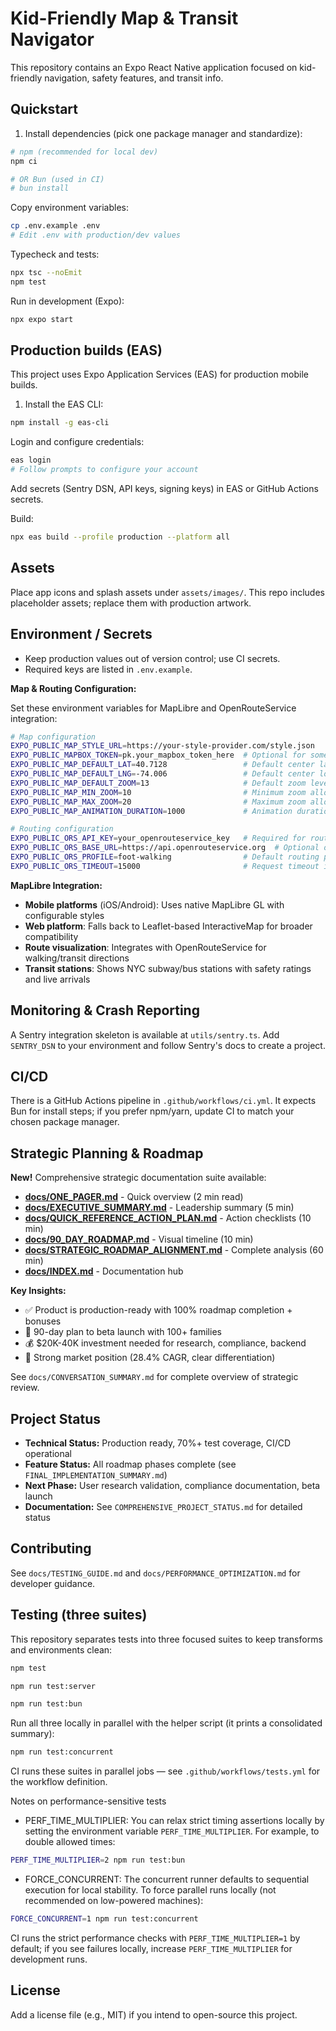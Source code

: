 # Kid-Friendly Map & Transit Navigator

This repository contains an Expo React Native application focused on kid-friendly navigation, safety features, and transit info.

## Quickstart

1. Install dependencies (pick one package manager and standardize):

```bash
# npm (recommended for local dev)
npm ci

# OR Bun (used in CI)
# bun install
```

Copy environment variables:

```bash
cp .env.example .env
# Edit .env with production/dev values
```

Typecheck and tests:

```bash
npx tsc --noEmit
npm test
```

Run in development (Expo):

```bash
npx expo start
```

## Production builds (EAS)

This project uses Expo Application Services (EAS) for production mobile builds.

1. Install the EAS CLI:

```bash
npm install -g eas-cli
```

Login and configure credentials:

```bash
eas login
# Follow prompts to configure your account
```

Add secrets (Sentry DSN, API keys, signing keys) in EAS or GitHub Actions secrets.

Build:

```bash
npx eas build --profile production --platform all
```

## Assets

Place app icons and splash assets under `assets/images/`.
This repo includes placeholder assets; replace them with production artwork.

## Environment / Secrets

- Keep production values out of version control; use CI secrets.
- Required keys are listed in `.env.example`.

**Map & Routing Configuration:**

Set these environment variables for MapLibre and OpenRouteService integration:

```bash
# Map configuration
EXPO_PUBLIC_MAP_STYLE_URL=https://your-style-provider.com/style.json
EXPO_PUBLIC_MAPBOX_TOKEN=pk.your_mapbox_token_here  # Optional for some styles
EXPO_PUBLIC_MAP_DEFAULT_LAT=40.7128                 # Default center latitude
EXPO_PUBLIC_MAP_DEFAULT_LNG=-74.006                 # Default center longitude
EXPO_PUBLIC_MAP_DEFAULT_ZOOM=13                     # Default zoom level
EXPO_PUBLIC_MAP_MIN_ZOOM=10                         # Minimum zoom allowed
EXPO_PUBLIC_MAP_MAX_ZOOM=20                         # Maximum zoom allowed
EXPO_PUBLIC_MAP_ANIMATION_DURATION=1000             # Animation duration in ms

# Routing configuration
EXPO_PUBLIC_ORS_API_KEY=your_openrouteservice_key   # Required for routing
EXPO_PUBLIC_ORS_BASE_URL=https://api.openrouteservice.org  # Optional override
EXPO_PUBLIC_ORS_PROFILE=foot-walking                # Default routing profile
EXPO_PUBLIC_ORS_TIMEOUT=15000                       # Request timeout in ms
```

**MapLibre Integration:**

- **Mobile platforms** (iOS/Android): Uses native MapLibre GL with configurable styles
- **Web platform**: Falls back to Leaflet-based InteractiveMap for broader compatibility
- **Route visualization**: Integrates with OpenRouteService for walking/transit directions
- **Transit stations**: Shows NYC subway/bus stations with safety ratings and live arrivals

## Monitoring & Crash Reporting

A Sentry integration skeleton is available at `utils/sentry.ts`. Add `SENTRY_DSN` to your environment and follow Sentry's docs to create a project.

## CI/CD

There is a GitHub Actions pipeline in `.github/workflows/ci.yml`. It expects Bun for install steps; if you prefer npm/yarn, update CI to match your chosen package manager.

## Strategic Planning & Roadmap

**New!** Comprehensive strategic documentation suite available:

- **[docs/ONE_PAGER.md](docs/ONE_PAGER.md)** - Quick overview (2 min read)
- **[docs/EXECUTIVE_SUMMARY.md](docs/EXECUTIVE_SUMMARY.md)** - Leadership summary (5 min)
- **[docs/QUICK_REFERENCE_ACTION_PLAN.md](docs/QUICK_REFERENCE_ACTION_PLAN.md)** - Action checklists (10 min)
- **[docs/90_DAY_ROADMAP.md](docs/90_DAY_ROADMAP.md)** - Visual timeline (10 min)
- **[docs/STRATEGIC_ROADMAP_ALIGNMENT.md](docs/STRATEGIC_ROADMAP_ALIGNMENT.md)** - Complete analysis (60 min)
- **[docs/INDEX.md](docs/INDEX.md)** - Documentation hub

**Key Insights:**

- ✅ Product is production-ready with 100% roadmap completion + bonuses
- 🎯 90-day plan to beta launch with 100+ families
- 💰 $20K-40K investment needed for research, compliance, backend
- 🚀 Strong market position (28.4% CAGR, clear differentiation)

See `docs/CONVERSATION_SUMMARY.md` for complete overview of strategic review.

## Project Status

- **Technical Status:** Production ready, 70%+ test coverage, CI/CD operational
- **Feature Status:** All roadmap phases complete (see `FINAL_IMPLEMENTATION_SUMMARY.md`)
- **Next Phase:** User research validation, compliance documentation, beta launch
- **Documentation:** See `COMPREHENSIVE_PROJECT_STATUS.md` for detailed status

## Contributing

See `docs/TESTING_GUIDE.md` and `docs/PERFORMANCE_OPTIMIZATION.md` for developer guidance.

## Testing (three suites)

This repository separates tests into three focused suites to keep transforms and environments clean:


```bash
npm test
```


```bash
npm run test:server
```


```bash
npm run test:bun
```

Run all three locally in parallel with the helper script (it prints a consolidated summary):

```bash
npm run test:concurrent
```

CI runs these suites in parallel jobs — see `.github/workflows/tests.yml` for the workflow definition.

Notes on performance-sensitive tests
- PERF_TIME_MULTIPLIER: You can relax strict timing assertions locally by setting the environment variable `PERF_TIME_MULTIPLIER`. For example, to double allowed times:

```bash
PERF_TIME_MULTIPLIER=2 npm run test:bun
```

- FORCE_CONCURRENT: The concurrent runner defaults to sequential execution for local stability. To force parallel runs locally (not recommended on low-powered machines):

```bash
FORCE_CONCURRENT=1 npm run test:concurrent
```

CI runs the strict performance checks with `PERF_TIME_MULTIPLIER=1` by default; if you see failures locally, increase `PERF_TIME_MULTIPLIER` for development runs.


## License

Add a license file (e.g., MIT) if you intend to open-source this project.
